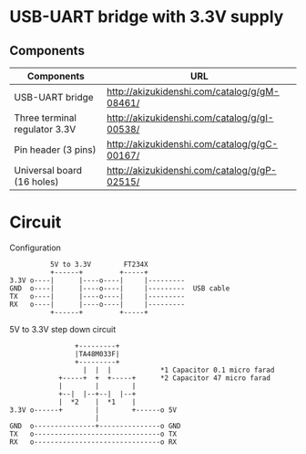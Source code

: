 # USB-UART bridge with 3.3V supply

## Components

|Components                   |URL                                         |
|-----------------------------|--------------------------------------------|
|USB-UART bridge              |http://akizukidenshi.com/catalog/g/gM-08461/|
|Three terminal regulator 3.3V|http://akizukidenshi.com/catalog/g/gI-00538/|
|Pin header (3 pins)          |http://akizukidenshi.com/catalog/g/gC-00167/
|Universal board (16 holes)   |http://akizukidenshi.com/catalog/g/gP-02515/|

# Circuit

Configuration
```
          5V to 3.3V        FT234X
          +------+         +-----+
3.3V o----|      |----o----|     |---------
GND  o----|      |----o----|     |---------  USB cable
TX   o----|      |----o----|     |---------
RX   o----|      |----o----|     |---------
          +------+         +-----+
```

5V to 3.3V step down circuit
```
                +---------+
                |TA48M033F|
                +---------+
                  |  |  |            *1 Capacitor 0.1 micro farad
            +-----+  +  +-----+      *2 Capacitor 47 micro farad
            |        |        |
            +--|  |--+--|  |--+
            |  *2    |  *1    |
3.3V o------+        |        +------o 5V
                     |
GND  o---------------+---------------o GND
TX   o-------------------------------o TX
RX   o-------------------------------o RX
```
